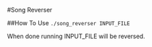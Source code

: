 #Song Reverser

##How To Use
`./song_reverser INPUT_FILE`

When done running INPUT_FILE will be reversed.
